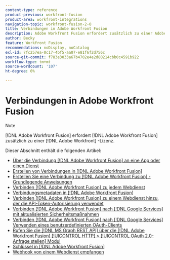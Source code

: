 ```yaml
---
content-type: reference
product-previous: workfront-fusion
product-area: workfront-integrations
navigation-topic: workfront-fusion-2-0
title: Verbindungen in Adobe Workfront Fusion
description: Adobe Workfront Fusion erfordert zusätzlich zu einer Adobe Workfront-Lizenz eine Adobe Workfront Fusion-Lizenz.
author: Becky
feature: Workfront Fusion
recommendations: noDisplay, noCatalog
exl-id: 7fc257ea-0c17-4bf5-aa07-e81f6f2d756c
source-git-commit: f783e3033a67b4702e4e2d80214cbb0c4591b922
workflow-type: tm+mt
source-wordcount: '107'
ht-degree: 0%

---
```


# Verbindungen in Adobe Workfront Fusion

>[!NOTE]
>
>[!DNL Adobe Workfront Fusion] erfordert [!DNL Adobe Workfront Fusion] zusätzlich zu einer [!DNL Adobe Workfront] -Lizenz.

Dieser Abschnitt enthält die folgenden Artikel:

* [Über die Verbindung [!DNL Adobe Workfront Fusion] an eine App oder einen Dienst](../../workfront-fusion/connections/about-connecting-wf-fusion-to-app-or-service.md)
* [Erstellen von Verbindungen in [!DNL Adobe Workfront Fusion]](../../workfront-fusion/connections/connection-instruction-toc.md)
* [Erstellen Sie eine Verbindung zu [!DNL Adobe Workfront Fusion] - Grundlegende Anweisungen](../../workfront-fusion/connections/connect-to-fusion-general.md)
* [Verbinden [!DNL Adobe Workfront Fusion] zu jedem Webdienst](../../workfront-fusion/connections/connect-wf-fusion-to-any-web-service.md)
* [Verbindungsmetadaten in [!DNL Adobe Workfront Fusion]](/help/quicksilver/workfront-fusion/connections/connection-metadata.md)
* [Verbinden [!DNL Adobe Workfront Fusion] zu einem Webdienst hinzu, der die API-Token-Autorisierung verwendet](../../workfront-fusion/connections/connect-wf-web-service-uses-api-token-auth.md)
* [Verbinden [!DNL Adobe Workfront Fusion] nach [!DNL Google Services] mit aktualisierten Sicherheitsmaßnahmen](../../workfront-fusion/connections/connect-to-google-with-new-security-measures.md)
* [Verbinden [!DNL Adobe Workfront Fusion] nach [!DNL Google Services] Verwenden eines benutzerdefinierten OAuth-Clients](../../workfront-fusion/connections/connect-fusion-to-google-using-oauth.md)
* [Rufen Sie die [!DNL MS Graph REST API] über die [!DNL Adobe Workfront Fusion] [!UICONTROL HTTP] > [!UICONTROL OAuth 2.0-Anfrage stellen] Modul](../../workfront-fusion/connections/call-the-ms-graph-rest-api.md)
* [Schlüssel in [!DNL Adobe Workfront Fusion]](../../workfront-fusion/connections/keys.md)
* [Webhook von einem Webdienst empfangen](../../workfront-fusion/connections/receive-a-webhook-from-a-web-service.md)
